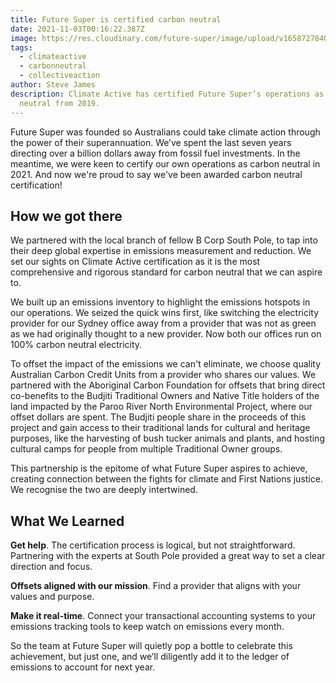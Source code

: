 ```yaml
---
title: Future Super is certified carbon neutral
date: 2021-11-03T00:16:22.387Z
image: https://res.cloudinary.com/future-super/image/upload/v1658727840/trees2.png
tags:
  - climateactive
  - carbonneutral
  - collectiveaction
author: Steve James
description: Climate Active has certified Future Super’s operations as carbon
  neutral from 2019.
---
```


Future Super was founded so Australians could take climate action through the power of their superannuation. We’ve spent the last seven years directing over a billion dollars away from fossil fuel investments. In the meantime, we were keen to certify our own operations as carbon neutral in 2021. And now we're proud to say we've been awarded carbon neutral certification!

## How we got there

We partnered with the local branch of fellow B Corp South Pole, to tap into their deep global expertise in emissions measurement and reduction. We set our sights on Climate Active certification as it is the most comprehensive and rigorous standard for carbon neutral that we can aspire to.

We built up an emissions inventory to highlight the emissions hotspots in our operations. We seized the quick wins first, like switching the electricity provider for our Sydney office away from a provider that was not as green as we had originally thought to a new provider. Now both our offices run on 100% carbon neutral electricity.

To offset the impact of the emissions we can't eliminate, we choose quality Australian Carbon Credit Units from a provider who shares our values. We partnered with the Aboriginal Carbon Foundation for offsets that bring direct co-benefits to the Budjiti Traditional Owners and Native Title holders of the land impacted by the Paroo River North Environmental Project, where our offset dollars are spent. The Budjiti people share in the proceeds of this project and gain access to their traditional lands for cultural and heritage purposes, like the harvesting of bush tucker animals and plants, and hosting cultural camps for people from multiple Traditional Owner groups.

This partnership is the epitome of what Future Super aspires to achieve, creating connection between the fights for climate and First Nations justice. We recognise the two are deeply intertwined.

## What We Learned

**Get help**. The certification process is logical, but not straightforward. Partnering with the experts at South Pole provided a great way to set a clear direction and focus.

**Offsets aligned with our mission**. Find a provider that aligns with your values and purpose.

**Make it real-time**. Connect your transactional accounting systems to your emissions tracking tools to keep watch on emissions every month.

So the team at Future Super will quietly pop a bottle to celebrate this achievement, but just one, and we’ll diligently add it to the ledger of emissions to account for next year.
